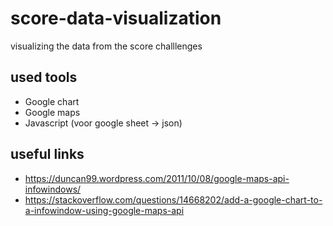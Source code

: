 # score-data-visualization
visualizing the data from the score challlenges

## used tools
* Google chart
* Google maps
* Javascript (voor google sheet -> json)

## useful links
* https://duncan99.wordpress.com/2011/10/08/google-maps-api-infowindows/
* https://stackoverflow.com/questions/14668202/add-a-google-chart-to-a-infowindow-using-google-maps-api

